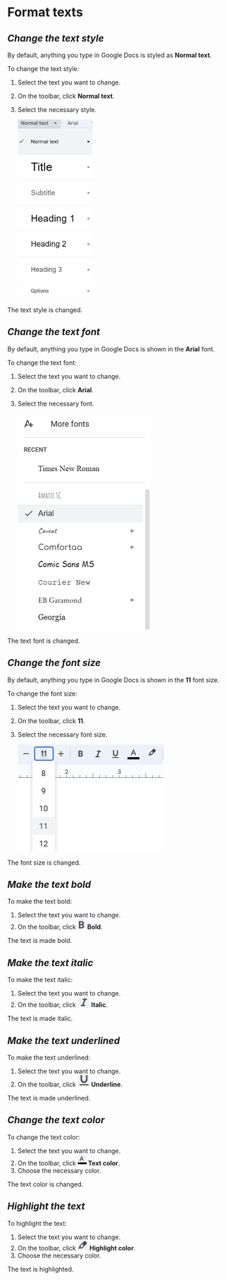 # **Format texts**

## *Change the text style*

By default, anything you type in Google Docs is styled as **Normal text**.

To change the text style:

1. Select the text you want to change.
2. On the toolbar, click **Normal text**.
3. Select the necessary style.

    ![The text style list](/assets/text_style.png)

The text style is changed.

## *Change the text font*

By default, anything you type in Google Docs is shown in the **Arial** font.

To change the text font:

1. Select the text you want to change.
2. On the toolbar, click **Arial**.
3. Select the necessary font.

    ![The text font list](/assets/text_font.png)

The text font is changed.

## *Change the font size*

By default, anything you type in Google Docs is shown in the **11** font size.

To change the font size:

1. Select the text you want to change.
2. On the toolbar, click **11**.
3. Select the necessary font size.

    ![The font size list](/assets/font_size.png)

The font size is changed.

## *Make the text bold*

To make the text bold:

1. Select the text you want to change.
2. On the toolbar, click ![The bold text icon](/assets/b_icon.png) **Bold**.

The text is made bold.

## *Make the text italic*

To make the text italic:

1. Select the text you want to change.
2. On the toolbar, click ![The italic text icon](/assets/i_icon.png) **Italic**.

The text is made italic.

## *Make the text underlined*

To make the text underlined:

1. Select the text you want to change.
2. On the toolbar, click ![The underlined text icon](/assets/u_icon.png) **Underline**.

The text is made underlined.

## *Change the text color*

To change the text color:

1. Select the text you want to change.
2. On the toolbar, click ![The text color icon](/assets/text_color_icon.png) **Text color**.
3. Choose the necessary color.

The text color is changed.

## *Highlight the text*

To highlight the text:

1. Select the text you want to change.
2. On the toolbar, click ![The highlight color icon](/assets/highlight_icon.png) **Highlight color**.
3. Choose the necessary color.

The text is highlighted.
